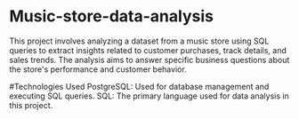 # Music-store-data-analysis
This project involves analyzing a dataset from a music store using SQL queries to extract insights related to customer purchases, track details, and sales trends. The analysis aims to answer specific business questions about the store's performance and customer behavior.

#Technologies Used
PostgreSQL: Used for database management and executing SQL queries.
SQL: The primary language used for data analysis in this project.
